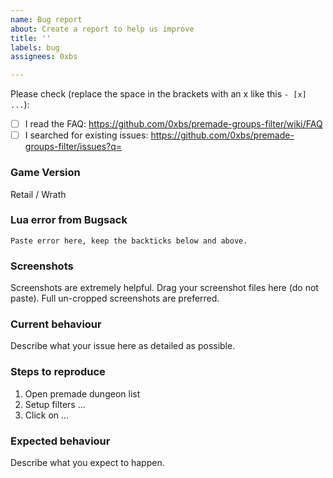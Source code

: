 ```yaml
---
name: Bug report
about: Create a report to help us improve
title: ''
labels: bug
assignees: 0xbs

---
```


Please check (replace the space in the brackets with an x like this `- [x] ...`):
- [ ]  I read the FAQ:  https://github.com/0xbs/premade-groups-filter/wiki/FAQ
- [ ]  I searched for existing issues:  https://github.com/0xbs/premade-groups-filter/issues?q=

### Game Version
Retail / Wrath

### Lua error from Bugsack
```
Paste error here, keep the backticks below and above.
```

### Screenshots
Screenshots are extremely helpful. Drag your screenshot files here (do not paste). Full un-cropped screenshots are preferred.

### Current behaviour
Describe what your issue here as detailed as possible.

### Steps to reproduce
1. Open premade dungeon list
2. Setup filters ...
3. Click on ...

### Expected behaviour
Describe what you expect to happen.
